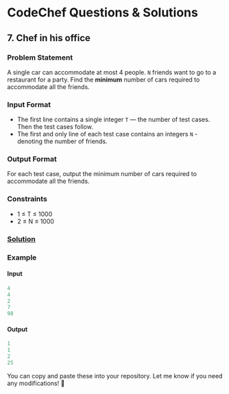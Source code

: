 # CodeChef Questions & Solutions

## 7. Chef in his office
### Problem Statement
A single car can accommodate at most 4 people. ```N``` friends want to go to a restaurant for a party. Find the <strong>minimum</strong> number of cars required to accommodate all the friends.

### Input Format
- The first line contains a single integer ```T``` — the number of test cases. Then the test cases follow.
- The first and only line of each test case contains an integers ```N``` - denoting the number of friends.

### Output Format
For each test case, output the minimum number of cars required to accommodate all the friends.

### Constraints
- 1 ≤ T ≤ 1000
- 2 ≤ N ≤ 1000

### [Solution](./MinimumCars.java)


### Example
#### Input
```yaml
4
4
2
7
98
```
#### Output
```objectivec
1
1
2
25
```


You can copy and paste these into your repository. Let me know if you need any modifications! 🚀
